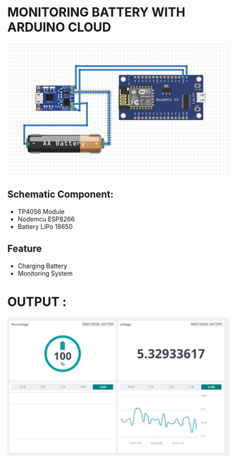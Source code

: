 # MONITORING BATTERY WITH ARDUINO CLOUD
![Logo](https://github.com/Farhanudin1/MONITORING-BATTERY/blob/main/fritzing%20monitoring%20battery.jpg)
## Schematic Component:
- TP4056 Module
- Nodemcu ESP8266
- Battery LiPo 18650
## Feature
- Charging Battery
- Monitoring System
# OUTPUT :
![Logo](https://github.com/Farhanudin1/MONITORING-BATTERY/blob/main/ARDUINO%20CLOUD%20monitoring%20battery.jpg)

